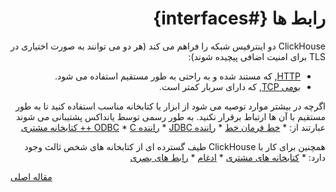 <div markdown="1" dir="rtl">

# رابط ها {#interfaces}

ClickHouse دو اینترفیس شبکه را فراهم می کند (هر دو می توانند به صورت اختیاری در TLS برای امنیت اضافی پیچیده شوند):

- [HTTP](http.md), که مستند شده و به راحتی به طور مستقیم استفاده می شود.
- [بومی TCP](tcp.md), که دارای سربار کمتر است.

اگرچه در بیشتر موارد توصیه می شود از ابزار یا کتابخانه مناسب استفاده کنید تا به طور مستقیم با آن ها ارتباط برقرار نکنید. به طور رسمی توسط یانداکس پشتیبانی می شوند عبارتند از:
\* [خط فرمان خط](cli.md)
\* [راننده JDBC](jdbc.md)
\* [راننده ODBC](odbc.md)
\* [C ++ کتابخانه مشتری](cpp.md)

همچنین برای کار با ClickHouse طیف گسترده ای از کتابخانه های شخص ثالث وجود دارد:
\* [کتابخانه های مشتری](third-party/client_libraries.md)
\* [ادغام](third-party/integrations.md)
\* [رابط های بصری](third-party/gui.md)

</div>

[مقاله اصلی](https://clickhouse.tech/docs/fa/interfaces/) <!--hide-->
